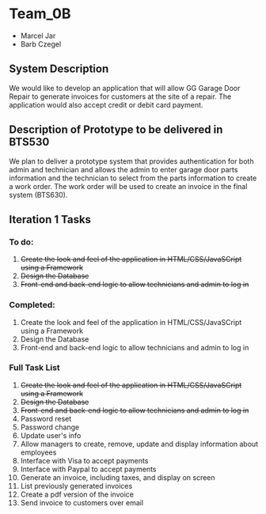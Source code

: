 # Team_0B
* Marcel Jar
* Barb Czegel

## System Description
We would like to develop an application that will allow GG Garage Door Repair to generate invoices for customers at the site of a repair. The application would also accept credit or debit card payment.

## Description of Prototype to be delivered in BTS530
We plan to deliver a prototype system that provides authentication for both admin and technician and allows the admin to enter garage door parts information and the technician to select from the parts information to create a work order. The work order will be used to create an invoice in the final system (BTS630).

## Iteration 1 Tasks
### To do:
1. ~~Create the look and feel of the application in HTML/CSS/JavaSCript using a Framework~~
1. ~~Design the Database~~
1. ~~Front-end and back-end logic to allow technicians and admin to log in~~

### Completed:
1. Create the look and feel of the application in HTML/CSS/JavaSCript using a Framework
1. Design the Database
1. Front-end and back-end logic to allow technicians and admin to log in
 
### Full Task List
1. ~~Create the look and feel of the application in HTML/CSS/JavaSCript using a Framework~~
1. ~~Design the Database~~
1. ~~Front-end and back-end logic to allow technicians and admin to log in~~
1. Password reset
1. Password change
1. Update user's info 
1. Allow managers to create, remove, update and display information about employees
1. Interface with Visa to accept payments
1. Interface with Paypal to accept payments
1. Generate an invoice, including taxes, and display on screen
1. List previously generated invoices
1. Create a pdf version of the invoice
1. Send invoice to customers over email 

